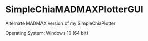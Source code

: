 # SimpleChiaMADMAXPlotterGUI
Alternate MADMAX version of my SimpleChiaPlotter

Operating System: Windows 10 (64 bit)

